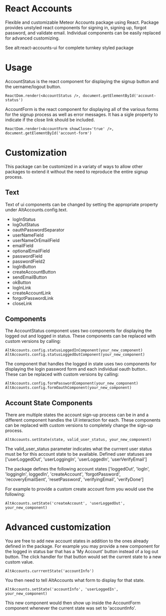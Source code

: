 
# React Accounts

Flexible and customizable Meteor Accounts package using React.  Package provides unstyled react components for signing in, signing up, forgot password, and validate email.  Individual components can be easily replaced for advanced customizing.

See alt:react-accounts-ui for complete turnkey styled package

# Usage

AccountStatus is the react component for displaying the signup button and the uername/logout button.

```
ReactDom.render(<AccountStatus />, document.getElementById('account-status')
```

AccountForm is the react component for displaying all of the various forms for the signup process as well as error messages.  It has a sigle property to indicate if the close link should be included.

```
ReactDom.render(<AccountForm showClose='true' />, document.getElementById('account-form')
```

# Customization

This package can be customized in a variaty of ways to allow other packages to extend it without the need to reproduce the entire signup process.

## Text

Text of ui components can be changed by setting the appropriate property under AltAccounts.config.text.

* logInStatus
* logOutStatus
* oauthPasswordSeparator
* userNameField
* userNameOrEmailField
* emailField
* optionalEmailField
* passwordField
* passwordField2
* logInButton
* createAccountButton
* sendEmailButton
* okButton
* logInLink
* createAccountLink
* forgotPasswordLink
* closeLink

## Components

The AccountStatus component uses two components for displaying the logged out and logged in status.  These components can be replaced with custom versions by calling:

```
AltAccounts.config.statusLoggedInComponent(your_new_component)
AltAccounts.config.statusLoggedOutComponent(your_new_component)
```

The component that handles the logged in state uses two components for displaying the login password form and each individual oauth button..  These can be replaced with custom versions by calling:


```
AltAccounts.config.formPasswordComponent(your_new_component)
AltAccounts.config.formOauthComponent(your_new_component)
```

## Account State Components

There are multiple states the account sign-up process can be in and a different component handles the UI interaction for each.  These components can be replaced with custom versions to completely change the sign-up process.

```
AltAccounts.setState(state, valid_user_status, your_new_component)
```

The valid_user_status parameter indicates what the currrent user status must be for this account state to be available.  Defined user statuses are ['userLoggedOut', 'userLoggingIn', 'userLoggedIn', 'userVerifyEmail']

The package defines the following account states ['loggedOut', 'logIn', 'loggingIn', loggedIn', 'createAccount', 'forgotPassword', 'recoveryEmailSent', 'resetPassword', 'verifyingEmail', 'verifyDone']

For example to provide a custom create account form you would use the following:

```
AltAccounts.setState('createAccount', 'userLoggedOut', your_new_component)
```

# Advanced customization

You are free to add new account states in addition to the ones already defined in the package.  For example you may provide a new component for the logged in status bar that has a 'My Account' button instead of a log out button.  The click handler for that button would set the current state to a new custom value.

```
AltAccounts.currrentState('accountInfo')
```

You then need to tell AltAccounts what form to display for that state.

```
AltAccounts.setState('accountInfo', 'userLoggedIn', your_new_component)
```

This new component would then show up inside the AccountForm component whenever the current state was set to 'accountInfo'.



